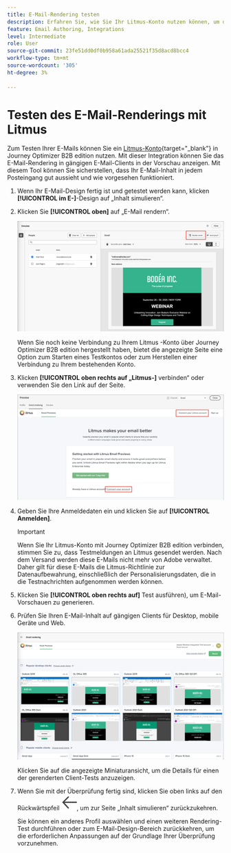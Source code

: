 ```yaml
---
title: E-Mail-Rendering testen
description: Erfahren Sie, wie Sie Ihr Litmus-Konto nutzen können, um das Rendering für E-Mails in Journey Optimizer B2B edition zu testen.
feature: Email Authoring, Integrations
level: Intermediate
role: User
source-git-commit: 23fe51dd0df0b958a61ada25521f35d8acd8bcc4
workflow-type: tm+mt
source-wordcount: '305'
ht-degree: 3%

---
```


# Testen des E-Mail-Renderings mit Litmus

Zum Testen Ihrer E-Mails können Sie ein [Litmus-Konto](https://www.litmus.com/email-testing){target="_blank"} in Journey Optimizer B2B edition nutzen. Mit dieser Integration können Sie das E-Mail-Rendering in gängigen E-Mail-Clients in der Vorschau anzeigen. Mit diesem Tool können Sie sicherstellen, dass Ihr E-Mail-Inhalt in jedem Posteingang gut aussieht und wie vorgesehen funktioniert.

1. Wenn Ihr E-Mail-Design fertig ist und getestet werden kann, klicken **[!UICONTROL im E-]**-Design auf „Inhalt simulieren“.

1. Klicken Sie **[!UICONTROL oben]** auf „E-Mail rendern“.

   ![Schaltfläche „E-Mail rendern](./assets/email-simulate-render-button.png)

   Wenn Sie noch keine Verbindung zu Ihrem Litmus -Konto über Journey Optimizer B2B edition hergestellt haben, bietet die angezeigte Seite eine Option zum Starten eines Testkontos oder zum Herstellen einer Verbindung zu Ihrem bestehenden Konto.

1. Klicken **[!UICONTROL oben rechts auf „Litmus-]** verbinden“ oder verwenden Sie den Link auf der Seite.

   ![Verbinden Sie Ihr Litmus-Konto](./assets/email-simulate-render-litmus-connect.png)

1. Geben Sie Ihre Anmeldedaten ein und klicken Sie auf **[!UICONTROL Anmelden]**.

   >[!IMPORTANT]
   >
   >Wenn Sie Ihr Litmus-Konto mit Journey Optimizer B2B edition verbinden, stimmen Sie zu, dass Testmeldungen an Litmus gesendet werden. Nach dem Versand werden diese E-Mails nicht mehr von Adobe verwaltet. Daher gilt für diese E-Mails die Litmus-Richtlinie zur Datenaufbewahrung, einschließlich der Personalisierungsdaten, die in die Testnachrichten aufgenommen werden können.

1. Klicken Sie **[!UICONTROL oben rechts auf]** Test ausführen), um E-Mail-Vorschauen zu generieren.

1. Prüfen Sie Ihren E-Mail-Inhalt auf gängigen Clients für Desktop, mobile Geräte und Web.

   ![Litmus-E-Mail-Vorschau](./assets/email-simulate-render-litmus-previews.png)

   Klicken Sie auf die angezeigte Miniaturansicht, um die Details für einen der gerenderten Client-Tests anzuzeigen.

1. Wenn Sie mit der Überprüfung fertig sind, klicken Sie oben links auf den Rückwärtspfeil ![Filtersymbol ein- oder ausblenden](../../assets/do-not-localize/icon_back-arrow.svg), um zur Seite „Inhalt simulieren“ zurückzukehren.

   Sie können ein anderes Profil auswählen und einen weiteren Rendering-Test durchführen oder zum E-Mail-Design-Bereich zurückkehren, um die erforderlichen Anpassungen auf der Grundlage Ihrer Überprüfung vorzunehmen.

